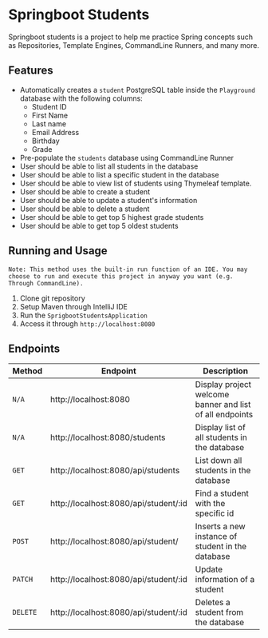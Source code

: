 # Springboot Students
Springboot students is a project to help me practice Spring concepts such as Repositories, Template Engines, CommandLine Runners, and many more.

## Features

* Automatically creates a `student` PostgreSQL table inside the `Playground` database with the following columns:
  * Student ID
  * First Name
  * Last name
  * Email Address
  * Birthday
  * Grade
* Pre-populate the `students` database using CommandLine Runner
* User should be able to list all students in the database
* User should be able to list a specific student in the database
* User should be able to view list of students using Thymeleaf template. 
* User should be able to create a student
* User should be able to update a student's information
* User should be able to delete a student
* User should be able to get top 5 highest grade students
* User should be able to get top 5 oldest students

## Running and Usage

``` 
Note: This method uses the built-in run function of an IDE. You may choose to run and execute this project in anyway you want (e.g. Through CommandLine). 
```
1. Clone git repository
2. Setup Maven through IntelliJ IDE
3. Run the `SprigbootStudentsApplication`
4. Access it through `http://localhost:8080`

## Endpoints

| Method | Endpoint                               | Description                                               |
|-------|----------------------------------------|-----------------------------------------------------------|
| `N/A`   | http://localhost:8080                  | Display project welcome banner and list of all endpoints  |
| `N/A`   | http://localhost:8080/students         | Display list of all students in the database              |
| `GET`   | http://localhost:8080/api/students     | List down all students in the database                    |
| `GET`   | http://localhost:8080/api/student/:id  | Find a student with the specific id                       |
| `POST`  | http://localhost:8080/api/student/     | Inserts a new instance of student in the database         |
| `PATCH` | http://localhost:8080/api/student/:id  | Update information of a student                           |
| `DELETE`| http://localhost:8080/api/student/:id  | Deletes a student from the database                       |
